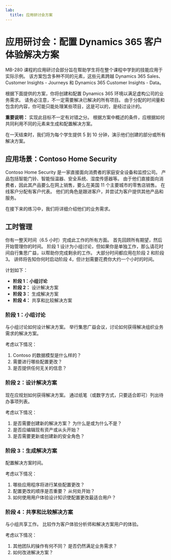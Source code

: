 ```yaml
---
lab:
  title: 应用研讨会方案
---
```


# 应用研讨会：配置 Dynamics 365 客户体验解决方案

MB-280 课程的应用研讨会部分旨在帮助学生将在整个课程中学到的技能应用于实际示例。 该方案包含多种不同的元素，这些元素跨越 Dynamics 365 Sales、Customer Insights - Journeys 和 Dynamics 365 Customer Insights - Data。 

根据下面提供的方案，你将创建和配置 Dynamics 365 环境以满足虚构公司的业务需求。 请务必注意，不一定需要解决已解决的所有项目。 由于分配的时间量和包含的内容，你可能只能处理某些项目，这是可以的，是经过设计的。 

**重要说明：** 实现此目标不一定有对错之分。 根据方案中概述的条件，应根据如何共同利用不同的元素来生成和配置解决方案。

在一天结束时，我们将为每个学生提供 5 到 10 分钟，演示他们创建的部分或所有解决方案。 

## 应用场景：Contoso Home Security 
Contoso Home Security 是一家直接面向消费者的家庭安全设备和监控公司。 产品包括智能门铃、智能恒温器、安全系统、湿度传感器等。 由于他们直接面向消费者，因此其产品要么在网上销售，要么在美国 11 个主要城市的零售店销售。 在线客户分配有客户代表。 他们的角色是跟进客户，并尝试为客户提供其他产品和服务。 

在接下来的练习中，我们将详细介绍他们的业务需求。

## 工时管理 

你有一整天时间（6.5 小时）完成此工作的所有方面。 首先回顾所有期望，然后开始管理你的时间。 阶段 1 设计为小组讨论，但如果你是单独工作，那么请花时间自行集思广益，以帮助你完成剩余的工作。 大部分时间都应用在阶段 2 和阶段 3。 讲师将告知你何时启动阶段 4，但计划需要花费你大约一个小时的时间。

计划如下：
- **阶段 1：小组讨论**
- **阶段 2：** 设计解决方案
- **阶段 3：** 生成解决方案
- **阶段 4：** 共享和比较解决方案

### 阶段 1：小组讨论

与小组讨论如何设计解决方案。 举行集思广益会议，讨论如何获得解决组织业务需求的解决方案。

考虑以下情况：
1. Contoso 的数据模型是什么样的？
2. 需要进行哪些配置更改？
3. 是否提供任何无关的信息？

### 阶段 2：设计解决方案
现在应规划如何获得解决方案。 通过纸笔（或数字方式，只要适合即可）列出待办事项列表。

考虑以下情况：
1. 是否需要创建新的解决方案？ 为什么是或为什么不是？
2. 是否应编辑现有资产或从头开始？
3. 是否需要更新或创建新的安全角色？

### 阶段 3：生成解决方案
配置解决方案时间。

考虑以下情况：
1. 哪些应用程序将进行某些配置更改？
2. 配置更改的顺序是否重要？ 从何处开始？
3. 如何使用用户体验设计知识使配置更改最适合用户？

### 阶段 4：共享和比较解决方案
与小组共享工作。 比较作为客户体验分析师和解决方案用户的体验。

考虑以下情况：
1. 其他团队的操作有何不同？ 是否仍然满足业务需求？
2. 如何改进解决方案？
